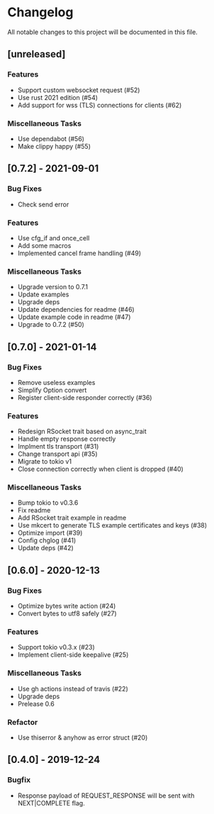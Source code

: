 # Changelog

All notable changes to this project will be documented in this file.

## [unreleased]

### Features

- Support custom websocket request (#52)
- Use rust 2021 edition (#54)
- Add support for wss (TLS) connections for clients (#62)

### Miscellaneous Tasks

- Use dependabot (#56)
- Make clippy happy (#55)

## [0.7.2] - 2021-09-01

### Bug Fixes

- Check send error

### Features

- Use cfg_if and once_cell
- Add some macros
- Implemented cancel frame handling (#49)

### Miscellaneous Tasks

- Upgrade version to 0.7.1
- Update examples
- Upgrade deps
- Update dependencies for readme (#46)
- Update example code in readme (#47)
- Upgrade to 0.7.2 (#50)

## [0.7.0] - 2021-01-14

### Bug Fixes

- Remove useless examples
- Simplify Option convert
- Register client-side responder correctly (#36)

### Features

- Redesign RSocket trait based on async_trait
- Handle empty response correctly
- Implment tls transport (#31)
- Change transport api (#35)
- Migrate to tokio v1
- Close connection correctly when client is dropped (#40)

### Miscellaneous Tasks

- Bump tokio to v0.3.6
- Fix readme
- Add RSocket trait example in readme
- Use mkcert to generate TLS example certificates and keys (#38)
- Optimize import (#39)
- Config chglog (#41)
- Update deps (#42)

## [0.6.0] - 2020-12-13

### Bug Fixes

- Optimize bytes write action (#24)
- Convert bytes to utf8 safely (#27)

### Features

- Support tokio v0.3.x (#23)
- Implement client-side keepalive (#25)

### Miscellaneous Tasks

- Use gh actions instead of travis (#22)
- Upgrade deps
- Prelease 0.6

### Refactor

- Use thiserror & anyhow as error struct (#20)

## [0.4.0] - 2019-12-24

### Bugfix

- Response payload of REQUEST_RESPONSE will be sent with NEXT|COMPLETE flag.

<!-- generated by git-cliff -->
